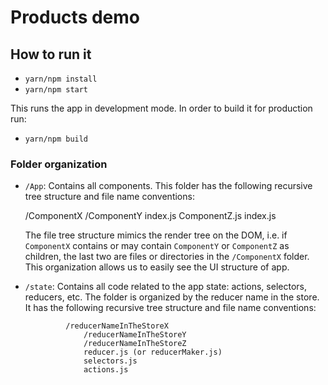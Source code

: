 # Products demo

## How to run it

-   `yarn/npm install`
-   `yarn/npm start`

This runs the app in development mode. In order to build it for production run:

-   `yarn/npm build`

### Folder organization

-   `/App`: Contains all components. This folder has the following recursive tree structure and file name conventions:

    /ComponentX
    /ComponentY
    index.js
    ComponentZ.js
    index.js

    The file tree structure mimics the render tree on the DOM, i.e. if `ComponentX` contains or may contain `ComponentY` or `ComponentZ` as children, the last two are files or directories in the `/ComponentX` folder. This organization allows us to easily see the UI structure of app.

-   `/state`: Contains all code related to the app state: actions, selectors, reducers, etc. The folder is organized by the reducer name in the store. It has the following recursive tree structure and file name conventions:

                 /reducerNameInTheStoreX
                     /reducerNameInTheStoreY
                     /reducerNameInTheStoreZ
                     reducer.js (or reducerMaker.js)
                     selectors.js
                     actions.js
